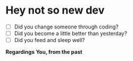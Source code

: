 # Hey not so new dev

* [ ] Did you change someone through coding?
* [ ] Did you become a little better than yesterday?
* [ ] Did you feed and sleep well?

**Regardings**
**You, from the past**
